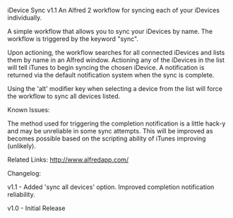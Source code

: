 iDevice Sync v1.1
An Alfred 2 workflow for syncing each of your iDevices individually.

A simple workflow that allows you to sync your iDevices by name. The workflow is triggered by the keyword "sync".

Upon actioning, the workflow searches for all connected iDevices and lists them by name in an Alfred window. Actioning any of the iDevices in the list will tell iTunes to begin syncing the chosen iDevice. A notification is returned via the default notification system when the sync is complete.

Using the 'alt' modifier key when selecting a device from the list will force the workflow to sync all devices listed.

Known Issues:

The method used for triggering the completion notification is a little hack-y and may be unreliable in some sync attempts. This will be improved as becomes possible based on the scripting ability of iTunes improving (unlikely).

Related Links:
http://www.alfredapp.com/

Changelog:

v1.1 - Added 'sync all devices' option. Improved completion notification reliability.

v1.0 - Initial Release